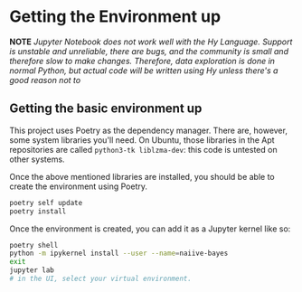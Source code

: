 # Getting the Environment up

**NOTE** *Jupyter Notebook does not work well with the Hy Language.  Support is unstable and unreliable, there are bugs, and the community is small and therefore slow to make changes.  Therefore, data exploration is done in normal Python, but actual code will be written using Hy unless there's a good reason not to*

## Getting the basic environment up

This project uses Poetry as the dependency manager.  There are, however, some system libraries you'll need. On Ubuntu, those libraries in the Apt repositories are called `python3-tk liblzma-dev`: this code is untested on other systems.

Once the above mentioned libraries are installed, you should be able to create the environment using Poetry.

```bash
poetry self update
poetry install
```

Once the environment is created, you can add it as a Jupyter kernel like so:

```bash
poetry shell
python -m ipykernel install --user --name=naiive-bayes
exit
jupyter lab
# in the UI, select your virtual environment.
```
